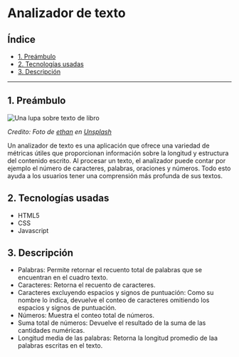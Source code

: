 # Analizador de texto

## Índice

* [1. Preámbulo](#1-preámbulo)
* [2. Tecnologías usadas](#2-tecnologías-usadas)
* [3. Descripción](#3-descripción)

***

## 1. Preámbulo

![Una lupa sobre texto de libro](https://github.com/Laboratoria/curriculum/assets/92090/2b45f653-69a5-4282-a65c-d34125c36113)

_Credito: Foto de [ethan](https://unsplash.com/fr/@andallthings?utm_source=unsplash&utm_medium=referral&utm_content=creditCopyText)_
_en [Unsplash](https://unsplash.com/es/fotos/72NpWZJOskU?utm_source=unsplash&utm_medium=referral&utm_content=creditCopyText)_

Un analizador de texto es una aplicación que ofrece una variedad de métricas útiles
que proporcionan información sobre la longitud y estructura del contenido
escrito. Al procesar un texto, el analizador puede contar por ejemplo el número de caracteres, palabras, oraciones y números.
Todo esto ayuda a los usuarios tener una comprensión más profunda de sus textos.


## 2. Tecnologías usadas
 * HTML5
 * CSS
 * Javascript

## 3. Descripción

* Palabras: Permite retornar el recuento total de palabras que se encuentran en el cuadro texto. 
* Caracteres: Retorna el recuento de caracteres.
* Caracteres excluyendo espacios y signos de puntuación: Como su nombre lo indica, devuelve el conteo de caracteres omitiendo los espacios y signos de puntuación.
* Números: Muestra el conteo total de números.
* Suma total de números: Devuelve el resultado de la suma de las cantidades numéricas.
* Longitud media de las palabras: Retorna la longitud promedio de laa palabras escritas en el texto.